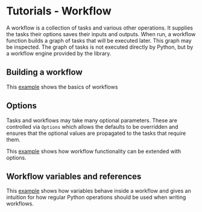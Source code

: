 # Tutorials - Workflow

A workflow is a collection of tasks and various other operations.
It supplies the tasks their options saves their inputs and outputs.
When run, a workflow function builds a graph of tasks that will be executed later.
This graph may be inspected.
The graph of tasks is not executed directly by Python, but by a workflow engine
provided by the library.

## Building a workflow

This [example](sources/build_workflow.ipynb) shows the basics of workflows

## Options

Tasks and workflows may take many optional parameters. These are controlled via
`Options` which allows the defaults to be overridden and ensures that the optional
values are propagated to the tasks that require them.

This [example](sources/options.ipynb) shows how workflow functionality can
be extended with options.

## Workflow variables and references

This [example](sources/workflow_language.ipynb) shows how variables behave inside a workflow 
and gives an intuition for how regular Python operations should be used when writing workflows.
